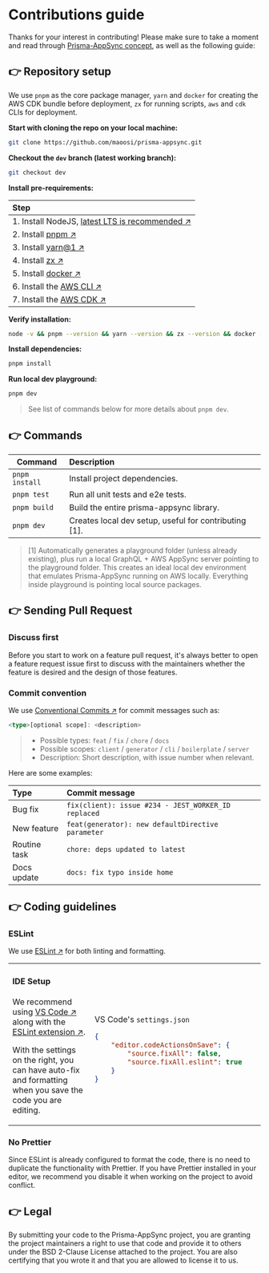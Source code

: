 # Contributions guide

Thanks for your interest in contributing! Please make sure to take a moment and read through [Prisma-AppSync concept](quick-start/getting-started), as well as the following guide:

## 👉 Repository setup

We use `pnpm` as the core package manager, `yarn` and `docker` for creating the AWS CDK bundle before deployment, `zx` for running scripts, `aws` and `cdk` CLIs for deployment.

**Start with cloning the repo on your local machine:**

```bash
git clone https://github.com/maoosi/prisma-appsync.git
```

**Checkout the `dev` branch (latest working branch):**

```bash
git checkout dev
```

**Install pre-requirements:**

| Step |
|:-------------|
| 1. Install NodeJS, [latest LTS is recommended ↗](https://nodejs.org/en/about/releases/) |
| 2. Install [pnpm ↗](https://pnpm.js.org/) |
| 3. Install [yarn@1 ↗](https://classic.yarnpkg.com/en/docs/install/) |
| 4. Install [zx ↗](https://github.com/google/zx) |
| 5. Install [docker ↗](https://www.docker.com/products/docker-desktop) |
| 6. Install the [AWS CLI ↗](https://docs.aws.amazon.com/cli/latest/userguide/cli-chap-install.html) |
| 7. Install the [AWS CDK ↗](https://github.com/aws/aws-cdk) |

**Verify installation:**

```bash
node -v && pnpm --version && yarn --version && zx --version && docker --version && aws --version && cdk --version
```

**Install dependencies:**

```bash
pnpm install
```

**Run local dev playground:**

```bash
pnpm dev
```

> See list of commands below for more details about `pnpm dev`.

## 👉 Commands

| Command | Description |
| ------------- |:-------------|
| `pnpm install` | Install project dependencies. |
| `pnpm test` | Run all unit tests and e2e tests. |
| `pnpm build` | Build the entire prisma-appsync library. |
| `pnpm dev` | Creates local dev setup, useful for contributing [1]. |

> [1] Automatically generates a playground folder (unless already existing), plus run a local GraphQL + AWS AppSync server pointing to the playground folder. This creates an ideal local dev environment that emulates Prisma-AppSync running on AWS locally. Everything inside playground is pointing local source packages.

## 👉 Sending Pull Request

### Discuss first

Before you start to work on a feature pull request, it's always better to open a feature request issue first to discuss with the maintainers whether the feature is desired and the design of those features.

### Commit convention

We use [Conventional Commits ↗](https://www.conventionalcommits.org/) for commit messages such as:

```ts
<type>[optional scope]: <description>
```

> - Possible types: `feat` / `fix` / `chore` / `docs`
> - Possible scopes: `client` / `generator` / `cli` / `boilerplate` / `server`
> - Description: Short description, with issue number when relevant.

Here are some examples:

| Type | Commit message |
|:------------- |:------------- |
| Bug fix | `fix(client): issue #234 - JEST_WORKER_ID replaced` |
| New feature | `feat(generator): new defaultDirective parameter` |
| Routine task | `chore: deps updated to latest` |
| Docs update | `docs: fix typo inside home` |

## 👉 Coding guidelines

### ESLint

We use [ESLint ↗](https://eslint.org/) for both linting and formatting.

<table><tr><td width="500px" valign="top">

#### IDE Setup

We recommend using [VS Code ↗](https://code.visualstudio.com/) along with the [ESLint extension ↗](https://marketplace.visualstudio.com/items?itemName=dbaeumer.vscode-eslint).

With the settings on the right, you can have auto-fix and formatting when you save the code you are editing.

</td><td width="500px"><br>

VS Code's `settings.json`

```json
{
    "editor.codeActionsOnSave": {
        "source.fixAll": false,
        "source.fixAll.eslint": true
    }
}
```

</td></tr></table>

### No Prettier

Since ESLint is already configured to format the code, there is no need to duplicate the functionality with Prettier. If you have Prettier installed in your editor, we recommend you disable it when working on the project to avoid conflict.

## 👉 Legal

By submitting your code to the Prisma-AppSync project, you are granting the project maintainers a right to use that code and provide it to others under the BSD 2-Clause License attached to the project. You are also certifying that you wrote it and that you are allowed to license it to us.
